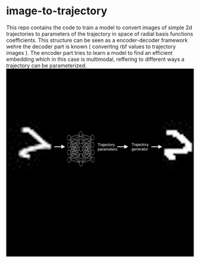# image-to-trajectory
This repo contains the code to train a model to convert images of simple 2d trajectories to parameters of the trajectory in space of radial basis functions coefficients. This structure can be seen as a encoder-decoder framework wehre the decoder part is known ( converitng rbf values to trajectory images ). The encoder part tries to learn a model to find an efficient embedding which in this case is multimodal, reffering to different ways a trajectory can be parameterized.
![](diagram.jpg)
